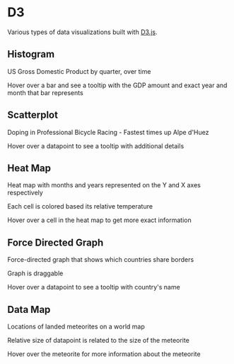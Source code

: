 # D3

Various types of data visualizations built with [D3.js](https://d3js.org/).

## Histogram

US Gross Domestic Product by quarter, over time

Hover over a bar and see a tooltip with the GDP amount and exact year and month that bar represents

## Scatterplot

Doping in Professional Bicycle Racing - Fastest times up Alpe d'Huez

Hover over a datapoint to see a tooltip with additional details

## Heat Map

Heat map with months and years represented on the Y and X axes respectively

Each cell is colored based its relative temperature

Hover over a cell in the heat map to get more exact information

## Force Directed Graph

Force-directed graph that shows which countries share borders

Graph is draggable

Hover over a datapoint to see a tooltip with country's name

## Data Map

Locations of landed meteorites on a world map

Relative size of datapoint is related to the size of the meteorite

Hover over the meteorite for more information about the meteorite
